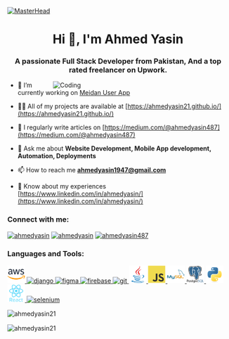 [![MasterHead](https://static.codingforentrepreneurs.com/media/cfe-blog/integrate-django-reactjs/integrate-django-react.jpg)](https://ahmedyasin21.github.io/)
<h1 align="center">Hi 👋, I'm Ahmed Yasin</h1>
<h3 align="center">A passionate Full Stack Developer from Pakistan, And a top rated freelancer on Upwork.</h3>

<img align="right" alt="Coding" width="400" src="https://cdn.dribbble.com/users/1162077/screenshots/3848914/programmer.gif" />

- 🔭 I’m currently working on [Meidan User App](https://play.google.com/store/apps/details?id=com.meidanuserapp)

- 👨‍💻 All of my projects are available at [https://ahmedyasin21.github.io/](https://ahmedyasin21.github.io/)

- 📝 I regularly write articles on [https://medium.com/@ahmedyasin487](https://medium.com/@ahmedyasin487)

- 💬 Ask me about **Website Development, Mobile App development, Automation, Deployments**

- 📫 How to reach me **ahmedyasin1947@gmail.com**

- 📄 Know about my experiences [https://www.linkedin.com/in/ahmedyasin/](https://www.linkedin.com/in/ahmedyasin/)

<h3 align="left">Connect with me:</h3>
<p align="left">
<a href="https://linkedin.com/in/ahmedyasin" target="blank"><img align="center" src="https://raw.githubusercontent.com/rahuldkjain/github-profile-readme-generator/master/src/images/icons/Social/linked-in-alt.svg" alt="ahmedyasin" height="30" width="40" /></a>
<a href="https://stackoverflow.com/users/ahmedyasin" target="blank"><img align="center" src="https://raw.githubusercontent.com/rahuldkjain/github-profile-readme-generator/master/src/images/icons/Social/stack-overflow.svg" alt="ahmedyasin" height="30" width="40" /></a>
<a href="https://medium.com/ahmedyasin487" target="blank"><img align="center" src="https://raw.githubusercontent.com/rahuldkjain/github-profile-readme-generator/master/src/images/icons/Social/medium.svg" alt="ahmedyasin487" height="30" width="40" /></a>
</p>

<h3 align="left">Languages and Tools:</h3>
<p align="left"> <a href="https://aws.amazon.com" target="_blank" rel="noreferrer"> <img src="https://raw.githubusercontent.com/devicons/devicon/master/icons/amazonwebservices/amazonwebservices-original-wordmark.svg" alt="aws" width="40" height="40"/> </a> <a href="https://www.djangoproject.com/" target="_blank" rel="noreferrer"> <img src="https://cdn.worldvectorlogo.com/logos/django.svg" alt="django" width="40" height="40"/> </a> <a href="https://www.figma.com/" target="_blank" rel="noreferrer"> <img src="https://www.vectorlogo.zone/logos/figma/figma-icon.svg" alt="figma" width="40" height="40"/> </a> <a href="https://firebase.google.com/" target="_blank" rel="noreferrer"> <img src="https://www.vectorlogo.zone/logos/firebase/firebase-icon.svg" alt="firebase" width="40" height="40"/> </a> <a href="https://git-scm.com/" target="_blank" rel="noreferrer"> <img src="https://www.vectorlogo.zone/logos/git-scm/git-scm-icon.svg" alt="git" width="40" height="40"/> </a> <a href="https://www.java.com" target="_blank" rel="noreferrer"> <img src="https://raw.githubusercontent.com/devicons/devicon/master/icons/java/java-original.svg" alt="java" width="40" height="40"/> </a> <a href="https://developer.mozilla.org/en-US/docs/Web/JavaScript" target="_blank" rel="noreferrer"> <img src="https://raw.githubusercontent.com/devicons/devicon/master/icons/javascript/javascript-original.svg" alt="javascript" width="40" height="40"/> </a> <a href="https://www.mysql.com/" target="_blank" rel="noreferrer"> <img src="https://raw.githubusercontent.com/devicons/devicon/master/icons/mysql/mysql-original-wordmark.svg" alt="mysql" width="40" height="40"/> </a> <a href="https://www.postgresql.org" target="_blank" rel="noreferrer"> <img src="https://raw.githubusercontent.com/devicons/devicon/master/icons/postgresql/postgresql-original-wordmark.svg" alt="postgresql" width="40" height="40"/> </a> <a href="https://www.python.org" target="_blank" rel="noreferrer"> <img src="https://raw.githubusercontent.com/devicons/devicon/master/icons/python/python-original.svg" alt="python" width="40" height="40"/> </a> <a href="https://reactjs.org/" target="_blank" rel="noreferrer"> <img src="https://raw.githubusercontent.com/devicons/devicon/master/icons/react/react-original-wordmark.svg" alt="react" width="40" height="40"/> </a> <a href="https://www.selenium.dev" target="_blank" rel="noreferrer"> <img src="https://raw.githubusercontent.com/detain/svg-logos/780f25886640cef088af994181646db2f6b1a3f8/svg/selenium-logo.svg" alt="selenium" width="40" height="40"/> </a> </p>

<p><img align="center" src="https://github-readme-stats.vercel.app/api/top-langs?username=ahmedyasin21&show_icons=true&locale=en&layout=compact" alt="ahmedyasin21" /></p>

<p><img align="center" src="https://github-readme-streak-stats.herokuapp.com/?user=ahmedyasin21&" alt="ahmedyasin21" /></p>
